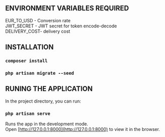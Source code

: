 ## ENVIRONMENT VARIABLES REQUIRED
EUR_TO_USD - Conversion rate <br>
JWT_SECRET - JWT secret for token encode-decode <br>
DELIVERY_COST- delivery cost<br>

## INSTALLATION
### `composer install`
### `php artisan migrate --seed`

## RUNING THE APPLICATION
In the project directory, you can run:
### `php artisan serve`

Runs the app in the development mode.<br />
Open [http://127.0.0.1:8000](http://127.0.0.1:8000) to view it in the browser.
